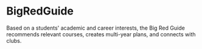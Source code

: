 # BigRedGuide
Based on a students' academic and career interests, the Big Red Guide recommends relevant courses, creates multi-year plans, and connects with clubs.
